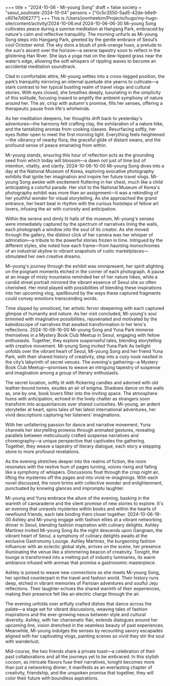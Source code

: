 +++
title = "2024-10-06 - Mi-young Song"
draft = false
society = "seoul_soulmate-2024-10-04"
persons = ["0c5c3550-5ad5-42de-b6e9-c601e7d06277"]
+++
This is /Users/joonheekim/Projects/hugo/my-hugo-site/content/activity/2024-10-06.md
2024-10-06-06-30
Mi-young Song cultivates peace during a sunrise meditation at Hangang Park, embraced by nature's calm and reflective tranquility.
The morning unfurls as Mi-young Song steps into Hangang Park, greeted by the gentle embrace of Seoul’s cool October wind. The sky dons a blush of pink-orange hues, a prelude to the sun's ascent over the horizon—a serene tapestry soon to reflect in the glistening Han River. She lays a yoga mat on the dew-tipped grass near the water’s edge, allowing the soft whispers of rippling waves to become an accidental meditation soundtrack. 

Clad in comfortable attire, Mi-young settles into a cross-legged position, the park’s tranquility mirroring an internal quietude she yearns to cultivate—a stark contrast to her typical bustling realm of travel vlogs and cultural stories. With eyes closed, she breathes deeply, luxuriating in the simplicity of this solitude, focusing inward to amplify the ambient symphony of nature around her. The air, crisp with autumn's promise, fills her senses, offering a therapeutic pause from life's whirlwinds. 

As her meditation deepens, her thoughts drift back to yesterday's adventures—the harmony felt crafting clay, the exhilaration of a nature hike, and the tantalizing aromas from cooking classes. Resurfacing softly, her eyes flutter open to meet the first morning light. Everything feels heightened—the vibrancy of nearby flora, the graceful glide of distant swans, and the profound sense of peace emanating from within. 

Mi-young stands, ensuring this hour of reflection acts as the grounding seed from which today will blossom—a dawn not just of time but of intention, vitality, and clarity.
2024-10-06-10-00
Mi-young Song dives into a day at the National Museum of Korea, exploring evocative photography exhibits that ignite her imagination and inspire her future travel vlogs.
Mi-young Song awoke with excitement fluttering in her chest, much like a child anticipating a colorful parade. Her visit to the National Museum of Korea's photography exhibit was more than an assignment—it was a rekindling of her youthful wonder for visual storytelling. As she approached the grand entrance, her heart beat in rhythm with the curious footsteps of fellow art lovers, infusing the air with curiosity and anticipation.

Within the serene and dimly lit halls of the museum, Mi-young's senses were immediately captured by the spectrum of narratives lining the walls, each photograph a window into the soul of its creator. As she moved through the gallery, the distinct click of her camera was her whisper of admiration—a tribute to the powerful stories frozen in time. Intrigued by the different styles, she noted how each frame—from haunting monochromes of an industrial skyline to vibrant snapshots of rustic marketplaces—stimulated her own creative dreams.

Mi-young's journey through the exhibit was omnipresent, her spirit alighting on the poignant moments etched in the corner of each photograph. A pause at an image of misty mountains reminded her of her nature hikes, while a candid street portrait mirrored the vibrant essence of Seoul she so often cherished. Her mind played with possibilities of blending these inspirations into her upcoming vlog, spellbound by the ways these captured fragments could convey emotions transcending words. 

Time slipped by unnoticed, her artistic fervor deepening with each captured glimpse of humanity and nature. As her visit concluded, Mi-young's soul brimmed with imaginative possibilities, rejuvenated and motivated by the kaleidoscope of narratives that awaited transformation in her lens's reflections.
2024-10-06-16-00
Mi-young Song and Yuna Park immerse themselves in a Mystery Book Club Meetup in Seoul, engaging with fellow enthusiasts. Together, they explore suspenseful tales, blending storytelling with creative movement.
Mi-young Song invited Yuna Park
As twilight unfolds over the vibrant heart of Seoul, Mi-young Song and her friend Yuna Park, with their shared history of creativity, step into a cozy nook nestled in the city’s labyrinth of secret venues. The evening's gathering—a Mystery Book Club Meetup—promises to weave an intriguing tapestry of suspense and imagination among a group of literary enthusiasts. 

The secret location, softly lit with flickering candles and adorned with old leather-bound tomes, exudes an air of enigma. Shadows dance on the walls as, one by one, book lovers filter into the inviting space. The atmosphere hums with anticipation, echoed in the lively chatter as strangers soon transform into acquaintances over shared curiosities. Mi-young, an ardent storyteller at heart, spins tales of her latest international adventures, her vivid descriptions capturing her listeners' imaginations.

With her unfaltering passion for dance and narrative movement, Yuna channels her storytelling prowess through animated gestures, revealing parallels between meticulously crafted suspense narratives and choreography—a unique perspective that captivates the gathering. Together, they weave a tapestry of literary dialogue, each story a stepping stone to more profound revelations.

As the evening stretches deeper into the realms of fiction, the room resonates with the restive hum of pages turning, voices rising and falling like a symphony of whispers. Discussions float through the crisp night air, lifting the mysteries off the pages and into vivid re-imaginings. With each novel discussed, the room brims with collective wonder and enlightenment, punctuated by knowing glances and impromptu laughter.

Mi-young and Yuna embrace the allure of the evening, basking in the warmth of camaraderie and the silent promise of new stories to explore. It's an evening that unravels mysteries within books and within the hearts of newfound friends, each tale binding them closer together.
2024-10-06-19-00
Ashley and Mi-young engage with fashion elites at a vibrant networking dinner in Seoul, blending fashion inspiration with culinary delights.
Ashley Martinez invited Mi-young Song
As the night descends upon Gangnam, the vibrant heart of Seoul, a symphony of culinary delights awaits at the exclusive Gastronomy Lounge. Ashley Martinez, the burgeoning fashion influencer with an eclectic global style, arrives on the scene, her presence illuminating the venue like a shimmering beacon of creativity. Tonight, the lounge is transformed into a melting pot of industry luminaries, its warm ambiance infused with aromas that promise a gastronomic masterpiece.

Ashley is poised to weave new connections as she meets Mi-young Song, her spirited counterpart in the travel and fashion world. Their history runs deep, etched in vibrant memories of Parisian adventures and soulful Jeju reflections. Their laughter echoes the shared warmth of their experiences, making their presence felt like an electric charge through the air.

The evening unfolds over artfully crafted dishes that dance across the palate—a stage set for vibrant discussions, weaving tales of fashion inspirations and the ever-growing nexus between style and cultural diversity. Ashley, with her charismatic flair, extends dialogues around her upcoming line, vision drenched in the seamless beauty of past experiences. Meanwhile, Mi-young indulges the senses by recounting savory escapades aligned with her captivating vlogs, painting scenes so vivid they stir the soul with wanderlust.

Mid-course, the two friends share a private toast—a celebration of their past collaborations and all the journeys yet to be embraced. In this stylish cocoon, as intricate flavors fuse their narratives, tonight becomes more than just a networking dinner; it manifests as an everlasting chapter of creativity, friendship, and the unspoken promise that together, they will color their future with boundless aspirations.
